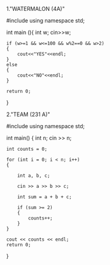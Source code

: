 1."WATERMALON (4A)"

#include <iostream>
using namespace std;

int main (){
    int w;
    cin>>w;

    if (w>=1 && w<=100 && w%2==0 && w>2)
    {
        cout<<"YES"<<endl;
    }
    else
    {
        cout<<"NO"<<endl;
    }

    return 0;
}

2."TEAM (231 A)"

#include <iostream>
using namespace std;

int main() {
    int n;
    cin >> n;

    int counts = 0;

    for (int i = 0; i < n; i++)
    {

        int a, b, c;

        cin >> a >> b >> c;

        int sum = a + b + c;

        if (sum >= 2)
        {
            counts++;
        }
    }

    cout << counts << endl;
    return 0;
}



